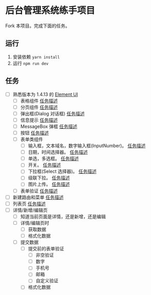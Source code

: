 # 后台管理系统练手项目
Fork 本项目。完成下面的任务。

## 运行
1. 安装依赖 `yarn install`
1. 运行 `npm run dev`

## 任务
* [ ] 熟悉版本为 1.4.13 的 [Element UI](http://element-cn.eleme.io/1.4/#/zh-CN/)
  * [ ] 表格组件 [任务描述](task/component/table.md)
  * [ ] 分页组件 [任务描述](task/component/pagination.md)
  * [ ] 弹出框(Dialog 对话框) [任务描述](task/component/dialog.md)
  * [ ] 信息提示 [任务描述](task/component/message.md)
  * [ ] MessageBox 弹框 [任务描述](task/component/message-box.md)
  * [ ] 按钮 [任务描述](task/component/button.md)
  * [ ] 表单类组件
    * [ ] 输入框，文本域名，数字输入框(InputNumber)。 [任务描述](task/component/input.md)
    * [ ] 日期，时间选择器。 [任务描述](task/component/date-time-picker.md)
    * [ ] 单选，多选框。 [任务描述](task/component/radio-checkbox.md)
    * [ ] 开关。 [任务描述](task/component/switch.md)
    * [ ] 下拉框(Select 选择器)。 [任务描述](task/component/select.md)
    * [ ] 级联下拉。 [任务描述](task/component/cascader.md)
    * [ ] 图片上传。 [任务描述](task/component/upload.md)
  * [ ] 表单验证 [任务描述](task/component/form-validation.md)
* [ ] 新建路由和菜单 [任务描述](task/page/add-menu-router.md)
* [ ] 列表页 [任务描述](task/page/list.md)
* [ ] 详情/新增/编辑页
  * [ ] 知道当前页面是详情，还是新增，还是编辑
  * [ ] 详情/编辑页时
    * [ ] 获取数据
    * [ ] 格式化数据
  * [ ] 提交数据
    * [ ] 提交前的表单验证
      * [ ] 非空验证
      * [ ] 数字
      * [ ] 手机号
      * [ ] 邮箱
      * [ ] 自定义验证
    * [ ] 格式化数据
